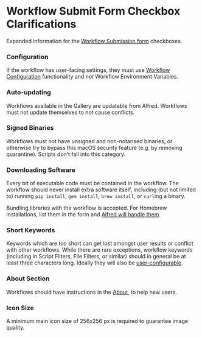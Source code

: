 # Workflow Submit Form Checkbox Clarifications

Expanded information for the [Workflow Submission form](https://github.com/alfredapp/gallery-edits/issues/new?template=01_submit_workflow.yml) checkboxes.

### Configuration

If the workflow has user-facing settings, they must use [Workflow Configuration](https://www.alfredapp.com/help/workflows/user-configuration/) functionality and *not* Workflow Environment Variables.

### Auto-updating

 Workflows available in the Gallery are updatable from Alfred. Workflows must not update themselves to not cause conflicts.

### Signed Binaries

Workflows must not have unsigned and non-notarised binaries, or otherwise try to bypass this macOS security feature (e.g. by removing quarantine). Scripts don’t fall into this category.

### Downloading Software

Every bit of executable code must be contained in the workflow. The workflow should never install extra software itself, including (but not limited to) running `pip install`, `gem install`, `brew install`, or `curl`ing a binary.

Bundling libraries with the workflow is accepted. For Homebrew installations, list them in the form and [Alfred will handle them](https://www.alfredapp.com/help/kb/dependencies/).

### Short Keywords

Keywords which are too short can get lost amongst user results or conflict with other workflows. While there are rare exceptions, workflow keywords (including in Script Filters, File Filters, or similar) should in general be at least three characters long. Ideally they will also be [user-configurable](https://www.alfredapp.com/help/workflows/advanced/keywords/#configurable).

### About Section

Workflows should have instructions in the [About](https://www.alfredapp.com/help/workflows/advanced/sharing-workflows/#about), to help new users.

### Icon Size

A minimum main icon size of 256x256 px is required to guarantee image quality.
